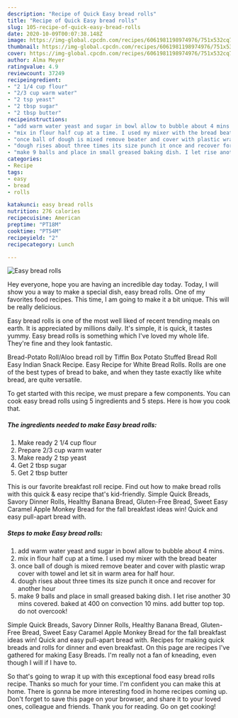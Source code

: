 ```yaml
---
description: "Recipe of Quick Easy bread rolls"
title: "Recipe of Quick Easy bread rolls"
slug: 105-recipe-of-quick-easy-bread-rolls
date: 2020-10-09T00:07:38.148Z
image: https://img-global.cpcdn.com/recipes/6061981198974976/751x532cq70/easy-bread-rolls-recipe-main-photo.jpg
thumbnail: https://img-global.cpcdn.com/recipes/6061981198974976/751x532cq70/easy-bread-rolls-recipe-main-photo.jpg
cover: https://img-global.cpcdn.com/recipes/6061981198974976/751x532cq70/easy-bread-rolls-recipe-main-photo.jpg
author: Alma Meyer
ratingvalue: 4.9
reviewcount: 37249
recipeingredient:
- "2 1/4 cup flour"
- "2/3 cup warm water"
- "2 tsp yeast"
- "2 tbsp sugar"
- "2 tbsp butter"
recipeinstructions:
- "add warm water yeast and sugar in bowl allow to bubble about 4 mins."
- "mix in flour half cup at a time. I used my mixer with the bread beater"
- "once ball of dough is mixed remove beater and cover with plastic wrap cover with towel and let sit in warm area for half hour."
- "dough rises about three times its size punch it once and recover for another hour"
- "make 9 balls and place in small greased baking dish. I let rise another 30 mins covered. baked at 400 on convection 10 mins. add butter top top. do not overcook!"
categories:
- Recipe
tags:
- easy
- bread
- rolls

katakunci: easy bread rolls 
nutrition: 276 calories
recipecuisine: American
preptime: "PT18M"
cooktime: "PT54M"
recipeyield: "2"
recipecategory: Lunch

---
```



![Easy bread rolls](https://img-global.cpcdn.com/recipes/6061981198974976/751x532cq70/easy-bread-rolls-recipe-main-photo.jpg)

Hey everyone, hope you are having an incredible day today. Today, I will show you a way to make a special dish, easy bread rolls. One of my favorites food recipes. This time, I am going to make it a bit unique. This will be really delicious.

Easy bread rolls is one of the most well liked of recent trending meals on earth. It is appreciated by millions daily. It's simple, it is quick, it tastes yummy. Easy bread rolls is something which I've loved my whole life. They're fine and they look fantastic.

Bread-Potato Roll/Aloo bread roll by Tiffin Box Potato Stuffed Bread Roll Easy Indian Snack Recipe. Easy Recipe for White Bread Rolls. Rolls are one of the best types of bread to bake, and when they taste exactly like white bread, are quite versatile.


To get started with this recipe, we must prepare a few components. You can cook easy bread rolls using 5 ingredients and 5 steps. Here is how you cook that.

<!--inarticleads1-->

##### The ingredients needed to make Easy bread rolls:

1. Make ready 2 1/4 cup flour
1. Prepare 2/3 cup warm water
1. Make ready 2 tsp yeast
1. Get 2 tbsp sugar
1. Get 2 tbsp butter


This is our favorite breakfast roll recipe. Find out how to make bread rolls with this quick &amp; easy recipe that&#39;s kid-friendly. Simple Quick Breads, Savory Dinner Rolls, Healthy Banana Bread, Gluten-Free Bread, Sweet Easy Caramel Apple Monkey Bread for the fall breakfast ideas win! Quick and easy pull-apart bread with. 

<!--inarticleads2-->

##### Steps to make Easy bread rolls:

1. add warm water yeast and sugar in bowl allow to bubble about 4 mins.
1. mix in flour half cup at a time. I used my mixer with the bread beater
1. once ball of dough is mixed remove beater and cover with plastic wrap cover with towel and let sit in warm area for half hour.
1. dough rises about three times its size punch it once and recover for another hour
1. make 9 balls and place in small greased baking dish. I let rise another 30 mins covered. baked at 400 on convection 10 mins. add butter top top. do not overcook!


Simple Quick Breads, Savory Dinner Rolls, Healthy Banana Bread, Gluten-Free Bread, Sweet Easy Caramel Apple Monkey Bread for the fall breakfast ideas win! Quick and easy pull-apart bread with. Recipes for making quick breads and rolls for dinner and even breakfast. On this page are recipes I&#39;ve gathered for making Easy Breads. I&#39;m really not a fan of kneading, even though I will if I have to. 

So that's going to wrap it up with this exceptional food easy bread rolls recipe. Thanks so much for your time. I'm confident you can make this at home. There is gonna be more interesting food in home recipes coming up. Don't forget to save this page on your browser, and share it to your loved ones, colleague and friends. Thank you for reading. Go on get cooking!
